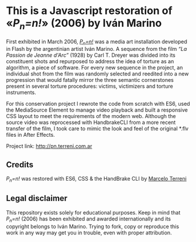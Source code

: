 # This is a Javascript restoration of «*P<sub>n</sub>=n!*» (2006) by Iván Marino

First exhibited in March 2006, [*P<sub>n</sub>=n!*](http://www.ivan-marino.net/08/swf_as2/desastres/06.html) was a media art installation developed in Flash by the argentinian artist Iván Marino. A sequence from the film *“La Passion de Jeanne d'Arc”* (1928) by Carl T. Dreyer was divided into its constituent shots and repurposed to address the idea of torture as an algorithm, a piece of software. For every new sequence in the project, an individual shot from the film was randomly selected and reedited into a new progression that would fatally mirror the three semantic cornerstones present in several torture procedures: victims, victimizers and torture instruments.

For this conservation project I rewrote the code from scratch with ES6, used the MediaSource Element to manage video playback and built a responsive CSS layout to meet the requirements of the modern web. Although the source video was reprocessed with HandbrakeCLI from a more recent transfer of the film, I took care to mimic the look and feel of the original *.flv files in After Effects. 

Project link: http://pn.terreni.com.ar


## Credits
*P<sub>n</sub>=n!* was restored with ES6, CSS & the HandBrake CLI by [Marcelo Terreni](http://terreni.com.ar)


## Legal disclaimer
This repository exists solely for educational purposes. Keep in mind that *P<sub>n</sub>=n!* (2006) has been exhibited and awarded internationally and its copyright belongs to Iván Marino. Trying to fork, copy or reproduce this work in any way may get you in trouble, even with proper attribution.
